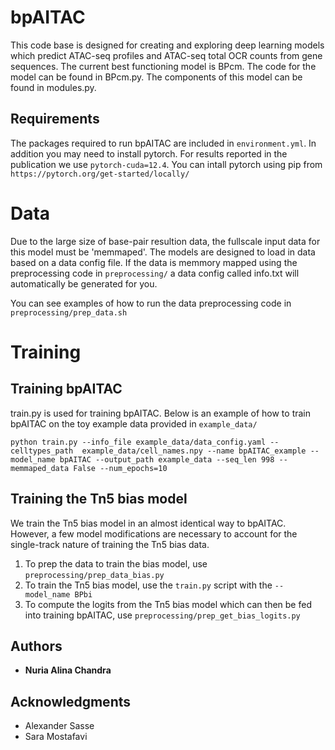 # bpAITAC

This code base is designed for creating and exploring deep learning models which predict ATAC-seq profiles and ATAC-seq total OCR counts from gene sequences. The current best functioning model is BPcm. The code for the model can be found in BPcm.py. The components of this model can be found in modules.py. 

## Requirements
The packages required to run bpAITAC are included in `environment.yml`. In addition you may need to install pytorch. For results reported in the publication we use `pytorch-cuda=12.4`. You can intall pytorch using pip from `https://pytorch.org/get-started/locally/` 

# Data
Due to the large size of base-pair resultion data, the fullscale input data for this model must be 'memmaped'.  The models are designed to load in data based on a data config file. If the data is memmory mapped using the preprocessing code in `preprocessing/` a data config called info.txt will automatically be generated for you. 

You can see examples of how to run the data preprocessing code in `preprocessing/prep_data.sh` 

# Training

## Training bpAITAC

train.py is used for training bpAITAC. Below is an example of how to train bpAITAC on the toy example data provided in `example_data/`

`python train.py --info_file example_data/data_config.yaml --celltypes_path  example_data/cell_names.npy --name bpAITAC_example --model_name bpAITAC --output_path example_data --seq_len 998 --memmaped_data False --num_epochs=10`


## Training the Tn5 bias model
We train the Tn5 bias model in an almost identical way to bpAITAC. However, a few model modifications are necessary to account for the single-track nature of training the Tn5 bias data. 

1. To prep the data to train the bias model, use `preprocessing/prep_data_bias.py`
2. To train the Tn5 bias model, use the `train.py` script with the `--model_name BPbi` 
3. To compute the logits from the Tn5 bias model which can then be fed into training bpAITAC, use `preprocessing/prep_get_bias_logits.py`



## Authors

* **Nuria Alina Chandra** 


## Acknowledgments

* Alexander Sasse 
* Sara Mostafavi

